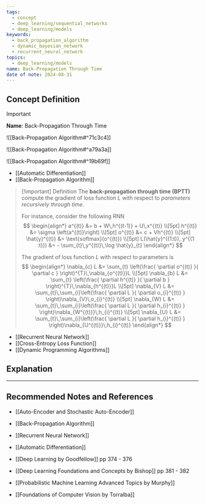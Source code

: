 ```yaml
---
tags:
  - concept
  - deep_learning/sequential_networks
  - deep_learning/models
keywords:
  - back_propagation_algorithm
  - dynamic_bayesian_network
  - recurrent_neural_network
topics:
  - deep_learning/models
name: Back-Propagation Through Time
date of note: 2024-08-31
---
```


## Concept Definition

>[!important]
>**Name**: Back-Propagation Through Time

![[Back-Propagation Algorithm#^71c3c4]]

![[Back-Propagation Algorithm#^a79a3a]]

![[Back-Propagation Algorithm#^19b69f]]

- [[Automatic Differentiation]]
- [[Back-Propagation Algorithm]]

>[!important] Definition
>The **back-propagation through time (BPTT)** compute the gradient of loss function $L$ with respect to *parameters* *recursively through time.*
>
>For instance, consider the following RNN
>$$
>\begin{align*}
> a^{(t)} &= b + W\,h^{(t-1)} + U\,x^{(t)} \\[5pt]
> h^{(t)} &= \sigma \left(a^{(t)}\right) \\[5pt]
> o^{(t)} &= c + Vh^{(t)} \\[5pt]
> \hat{y}^{(t)} &= \text{softmax}(o^{(t)})  \\[5pt]
> L(\hat{y}^{(1:t)}, y^{(1 :t)}) &=  - \sum_{t}\,y^{(t)}\,\log \hat{y}_{t}
>\end{align*}
>$$
>
>The gradient of loss function $L$ with respect to parameters is 
>$$
>\begin{align*}
> \nabla_{c} L &= \sum_{t} \left(\frac{ \partial o^{(t)} }{ \partial c } \right)^{T}\,\nabla_{o^{(t)}}L \\[5pt]
> \nabla_{b} L &= \sum_{t} \left(\frac{ \partial h^{(t)} }{ \partial b } \right)^{T}\,\nabla_{h^{(t)}}L \\[5pt]
> \nabla_{V} L &= \sum_{t}\,\sum_{i}\left(\frac{ \partial L }{ \partial o_{i}^{(t)} } \right)\nabla_{V}\,o_{i}^{(t)} \\[5pt]
> \nabla_{W} L &= \sum_{t}\,\sum_{i}\left(\frac{ \partial L }{ \partial h_{i}^{(t)} } \right)\nabla_{W^{(t)}}\,h_{i}^{(t)} \\[5pt]
>\nabla_{U} L &= \sum_{t}\,\sum_{i}\left(\frac{ \partial L }{ \partial h_{i}^{(t)} } \right)\nabla_{U^{(t)}}\,h_{i}^{(t)} 
>\end{align*}
>$$

- [[Recurrent Neural Network]]
- [[Cross-Entropy Loss Function]]
- [[Dynamic Programming Algorithms]]


## Explanation





-----------
##  Recommended Notes and References


- [[Auto-Encoder and Stochastic Auto-Encoder]]
- [[Back-Propagation Algorithm]]

- [[Recurrent Neural Network]]
- [[Automatic Differentiation]]


- [[Deep Learning by Goodfellow]] pp 374 - 376
- [[Deep Learning Foundations and Concepts by Bishop]] pp 381 - 382
- [[Probabilistic Machine Learning Advanced Topics by Murphy]] 
- [[Foundations of Computer Vision by Torralba]] 